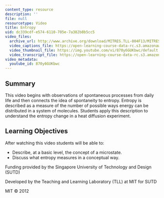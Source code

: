 ```yaml
---
content_type: resource
description: ''
file: null
resourcetype: Video
title: Entropy
uid: dc339cdf-e574-6110-705e-7a382b8b5cc5
video_files:
  archive_url: http://www.archive.org/download/MITRES.TLL-004F13/MITRES_TLL-004F13_entropy_intro_300k.mp4
  video_captions_file: https://open-learning-course-data-rc.s3.amazonaws.com/res-tll-004-stem-concept-videos-fall-2013/1767929900c75d26b3d66fb5ac62056a_870y6GUKbwc.vtt
  video_thumbnail_file: https://img.youtube.com/vi/870y6GUKbwc/default.jpg
  video_transcript_file: https://open-learning-course-data-rc.s3.amazonaws.com/res-tll-004-stem-concept-videos-fall-2013/832f857143dd44de83976cc28ee63011_870y6GUKbwc.pdf
video_metadata:
  youtube_id: 870y6GUKbwc
---
```


Summary
-------

This video begins with observations of spontaneous processes from daily life and then connects the idea of spontaneity to entropy. Entropy is described as a measure of the number of possible ways energy can be distributed in a system of molecules. Students apply this description to understand the entropy change in a heat diffusion experiment.

Learning Objectives
-------------------

After watching this video students will be able to:

*   Describe, at a basic level, the concept of a microstate.
*   Discuss what entropy measures in a conceptual way.

Funding provided by the Singapore University of Technology and Design (SUTD)

Developed by the Teaching and Learning Laboratory (TLL) at MIT for SUTD

MIT © 2012